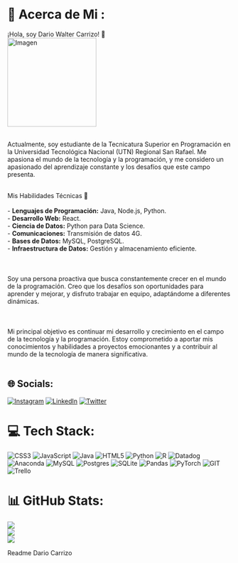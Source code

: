 # 💫 Acerca de Mi :
¡Hola, soy Dario Walter Carrizo! 👋<br>
<img src="https://github.com/dwc1970/Readme.md/assets/108595018/f5434cc0-9584-461b-91c2-7798685b9bf9" alt="Imagen" width="200">

<br>Actualmente, soy estudiante de la Tecnicatura Superior en Programación en la Universidad Tecnológica Nacional (UTN) Regional San Rafael. Me apasiona el mundo de la tecnología y la programación, y me considero un apasionado del aprendizaje constante y los desafíos que este campo presenta.<br><br>

Mis Habilidades Técnicas 🚀<br><br>- **Lenguajes de Programación:** Java, Node.js, Python.<br>- **Desarrollo Web:** React.<br>- **Ciencia de Datos:** Python para Data Science.<br>- **Comunicaciones:** Transmisión de datos 4G.<br>- **Bases de Datos:** MySQL, PostgreSQL.<br>- **Infraestructura de Datos:** Gestión y almacenamiento eficiente.<br><br><br><br>Soy una persona proactiva que busca constantemente crecer en el mundo de la programación. Creo que los desafíos son oportunidades para aprender y mejorar, y disfruto trabajar en equipo, adaptándome a diferentes dinámicas.<br><br><br><br>Mi principal objetivo es continuar mi desarrollo y crecimiento en el campo de la tecnología y la programación. Estoy comprometido a aportar mis conocimientos y habilidades a proyectos emocionantes y a contribuir al mundo de la tecnología de manera significativa.<br><br>


## 🌐 Socials:
[![Instagram](https://img.shields.io/badge/Instagram-%23E4405F.svg?logo=Instagram&logoColor=white)](https://instagram.com/https://www.instagram.com/dariocarrizo32/) [![LinkedIn](https://img.shields.io/badge/LinkedIn-%230077B5.svg?logo=linkedin&logoColor=white)](https://linkedin.com/in/https://www.linkedin.com/in/dar%C3%ADo-carrizo-469a51159/) [![Twitter](https://img.shields.io/badge/Twitter-%231DA1F2.svg?logo=Twitter&logoColor=white)](https://twitter.com/https://twitter.com/DARIOWALTERCARR) 

# 💻 Tech Stack:
![CSS3](https://img.shields.io/badge/css3-%231572B6.svg?style=for-the-badge&logo=css3&logoColor=white) ![JavaScript](https://img.shields.io/badge/javascript-%23323330.svg?style=for-the-badge&logo=javascript&logoColor=%23F7DF1E) ![Java](https://img.shields.io/badge/java-%23ED8B00.svg?style=for-the-badge&logo=java&logoColor=white) ![HTML5](https://img.shields.io/badge/html5-%23E34F26.svg?style=for-the-badge&logo=html5&logoColor=white) ![Python](https://img.shields.io/badge/python-3670A0?style=for-the-badge&logo=python&logoColor=ffdd54) ![R](https://img.shields.io/badge/r-%23276DC3.svg?style=for-the-badge&logo=r&logoColor=white) ![Datadog](https://img.shields.io/badge/datadog-%23632CA6.svg?style=for-the-badge&logo=datadog&logoColor=white) ![Anaconda](https://img.shields.io/badge/Anaconda-%2344A833.svg?style=for-the-badge&logo=anaconda&logoColor=white) ![MySQL](https://img.shields.io/badge/mysql-%2300f.svg?style=for-the-badge&logo=mysql&logoColor=white) ![Postgres](https://img.shields.io/badge/postgres-%23316192.svg?style=for-the-badge&logo=postgresql&logoColor=white) ![SQLite](https://img.shields.io/badge/sqlite-%2307405e.svg?style=for-the-badge&logo=sqlite&logoColor=white) ![Pandas](https://img.shields.io/badge/pandas-%23150458.svg?style=for-the-badge&logo=pandas&logoColor=white) ![PyTorch](https://img.shields.io/badge/PyTorch-%23EE4C2C.svg?style=for-the-badge&logo=PyTorch&logoColor=white) ![GIT](https://img.shields.io/badge/Git-fc6d26?style=for-the-badge&logo=git&logoColor=white) ![Trello](https://img.shields.io/badge/Trello-%23026AA7.svg?style=for-the-badge&logo=Trello&logoColor=white)
# 📊 GitHub Stats:
![](https://github-readme-stats.vercel.app/api?username=dwc1070&theme=dark&hide_border=false&include_all_commits=true&count_private=true)<br/>
![](https://github-readme-streak-stats.herokuapp.com/?user=dwc1070&theme=dark&hide_border=false)<br/>
![](https://github-readme-stats.vercel.app/api/top-langs/?username=dwc1070&theme=dark&hide_border=false&include_all_commits=true&count_private=true&layout=compact)

<!-- Proudly created with GPRM ( https://gprm.itsvg.in ) -->


Readme Dario Carrizo 
